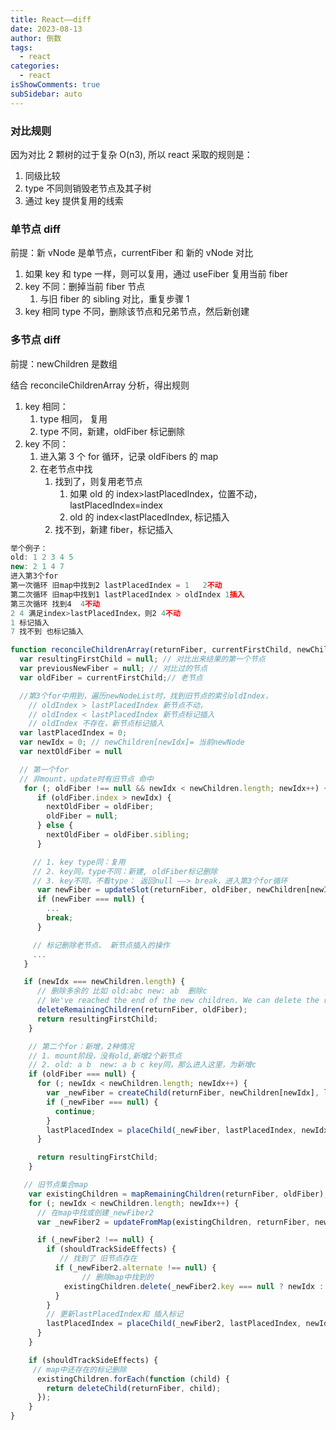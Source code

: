 ```yaml
---
title: React——diff
date: 2023-08-13
author: 倒数
tags:
  - react
categories:
  - react
isShowComments: true
subSidebar: auto
---
```


### 对比规则

因为对比 2 颗树的过于复杂 O(n3), 所以 react 采取的规则是：

1. 同级比较
2. type 不同则销毁老节点及其子树
3. 通过 key 提供复用的线索

### 单节点 diff

前提：新 vNode 是单节点，currentFiber 和 新的 vNode 对比

1. 如果 key 和 type 一样，则可以复用，通过 useFiber 复用当前 fiber
2. key 不同：删掉当前 fiber 节点
   1. 与旧 fiber 的 sibling 对比，重复步骤 1
3. key 相同 type 不同，删除该节点和兄弟节点，然后新创建

### 多节点 diff

前提：newChildren 是数组

结合 reconcileChildrenArray 分析，得出规则

1. key 相同：
   1. type 相同， 复用
   2. type 不同，新建，oldFiber 标记删除
2. key 不同：
   1. 进入第 3 个 for 循环，记录 oldFibers 的 map
   2. 在老节点中找
      1. 找到了，则复用老节点
         1. 如果 old 的 index>lastPlacedIndex，位置不动，lastPlacedIndex=index
         2. old 的 index<lastPlacedIndex, 标记插入
      2. 找不到，新建 fiber，标记插入

```js
举个例子：
old: 1 2 3 4 5
new: 2 1 4 7
进入第3个for
第一次循环 旧map中找到2 lastPlacedIndex = 1   2不动
第二次循环 旧map中找到1 lastPlacedIndex > oldIndex 1插入
第三次循环 找到4  4不动
2 4 满足index>lastPlacedIndex，则2 4不动
1 标记插入
7 找不到 也标记插入
```

```js
function reconcileChildrenArray(returnFiber, currentFirstChild, newChildren, lanes) {
  var resultingFirstChild = null; // 对比出来结果的第一个节点
  var previousNewFiber = null; // 对比过的节点
  var oldFiber = currentFirstChild;// 老节点

  //第3个for中用到，遍历newNodeList时，找到旧节点的索引oldIndex，
	// oldIndex > lastPlacedIndex 新节点不动，
	// oldIndex < lastPlacedIndex 新节点标记插入
	// oldIndex 不存在，新节点标记插入
  var lastPlacedIndex = 0;
  var newIdx = 0; // newChildren[newIdx]= 当前newNode
  var nextOldFiber = null

  // 第一个for
  // 非mount，update时有旧节点 命中
   for (; oldFiber !== null && newIdx < newChildren.length; newIdx++) {
      if (oldFiber.index > newIdx) {
        nextOldFiber = oldFiber;
        oldFiber = null;
      } else {
        nextOldFiber = oldFiber.sibling;
      }

     // 1. key type同：复用
     // 2. key同，type不同：新建, oldFiber标记删除
     // 3. key不同，不看type： 返回null ——> break，进入第3个for循环
      var newFiber = updateSlot(returnFiber, oldFiber, newChildren[newIdx], lanes);
      if (newFiber === null) {
        ...
        break;
      }

     // 标记删除老节点、 新节点插入的操作
     ...
   }

   if (newIdx === newChildren.length) {
      // 删除多余的 比如 old:abc new: ab  删除c
      // We've reached the end of the new children. We can delete the rest.
      deleteRemainingChildren(returnFiber, oldFiber);
      return resultingFirstChild;
    }

    // 第二个for：新增，2种情况
    // 1. mount阶段，没有old,新增2个新节点
    // 2. old: a b  new: a b c key同，那么进入这里，为新增c
    if (oldFiber === null) {
      for (; newIdx < newChildren.length; newIdx++) {
        var _newFiber = createChild(returnFiber, newChildren[newIdx], lanes);
        if (_newFiber === null) {
          continue;
        }
        lastPlacedIndex = placeChild(_newFiber, lastPlacedIndex, newIdx);
      }

      return resultingFirstChild;
    }

   // 旧节点集合map
    var existingChildren = mapRemainingChildren(returnFiber, oldFiber);
    for (; newIdx < newChildren.length; newIdx++) {
      // 在map中找或创建_newFiber2
      var _newFiber2 = updateFromMap(existingChildren, returnFiber, newIdx, newChildren[newIdx], lanes);

      if (_newFiber2 !== null) {
        if (shouldTrackSideEffects) {
           // 找到了 旧节点存在
          if (_newFiber2.alternate !== null) {
      			// 删除map中找到的
            existingChildren.delete(_newFiber2.key === null ? newIdx : _newFiber2.key);
          }
        }
        // 更新lastPlacedIndex和 插入标记
        lastPlacedIndex = placeChild(_newFiber2, lastPlacedIndex, newIdx);
      }
    }

    if (shouldTrackSideEffects) {
     // map中还存在的标记删除
      existingChildren.forEach(function (child) {
        return deleteChild(returnFiber, child);
      });
    }
}
```

###
